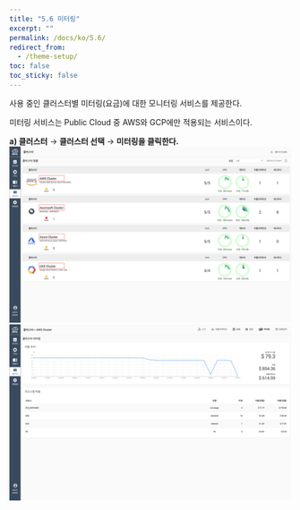 ```yaml
---
title: "5.6 미터링"
excerpt: ""
permalink: /docs/ko/5.6/
redirect_from:
  - /theme-setup/
toc: false
toc_sticky: false
---
```



사용 중인 클러스터별 미터링\(요금\)에 대한 모니터링 서비스를 제공한다.

미터링 서비스는 Public Cloud 중 AWS와 GCP에만 적용되는 서비스이다.

**a\) 클러스터** → **클러스터 선택** → **미터링을 클릭한다.**![](/assets/KR/3.0.0/5.6_1.png)![](/assets/KR/3.0.0/5.6_2.png)
